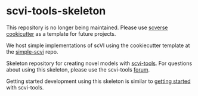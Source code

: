 # scvi-tools-skeleton

This repository is no longer being maintained. Please use [scverse cookicutter](https://github.com/scverse/cookiecutter-scverse) as a template for future projects.

We host simple implementations of scVI using the cookiecutter template at the [simple-scvi](https://github.com/scverse/simple-scvi) repo.


Skeleton repository for creating novel models with
[scvi-tools](https://www.scvi-tools.org/en/stable/). For questions about
using this skeleton, please use the scvi-tools
[forum](https://discourse.scvi-tools.org/).


Getting started development using this skeleton is similar to [getting started](https://docs.scvi-tools.org/en/stable/contributing/index.html) with scvi-tools.
